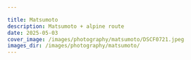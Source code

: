 ```yaml
---

title: Matsumoto
description: Matsumoto + alpine route
date: 2025-05-03
cover_image: /images/photography/matsumoto/DSCF0721.jpeg
images_dir: /images/photography/matsumoto/
---
```

